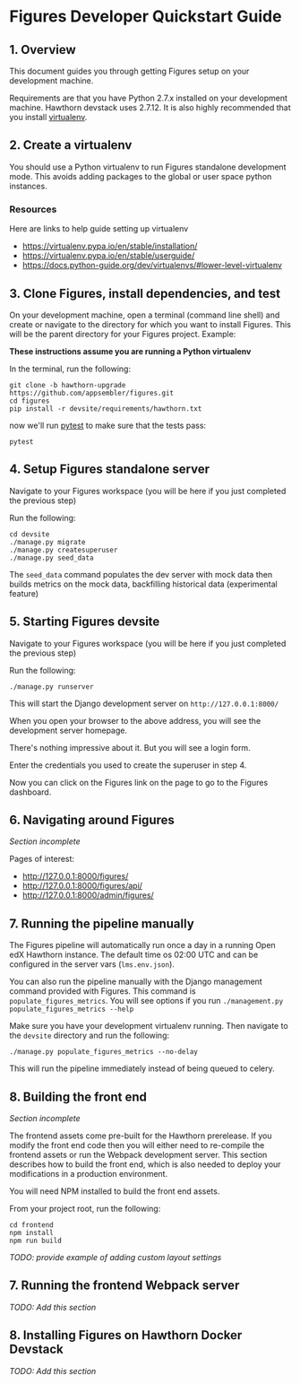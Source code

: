 
# Figures Developer Quickstart Guide

## 1. Overview

This document guides you through getting Figures setup on your development machine.

Requirements are that you have Python 2.7.x installed on your development machine. Hawthorn devstack uses 2.7.12. It is also highly recommended that you install [virtualenv](https://virtualenv.pypa.io/).

## 2. Create a virtualenv

You should use a Python virtualenv to run Figures standalone development mode. This avoids adding packages to the global or user space python instances.

### Resources

Here are links to help guide setting up virtualenv

* https://virtualenv.pypa.io/en/stable/installation/
* https://virtualenv.pypa.io/en/stable/userguide/
* https://docs.python-guide.org/dev/virtualenvs/#lower-level-virtualenv

## 3. Clone Figures, install dependencies, and test

On your development machine, open a terminal (command line shell) and create or navigate to the directory for which you want to install Figures. This will be the parent directory for your Figures project. Example:

**These instructions assume you are running a Python virtualenv**


In the terminal, run the following:

```
git clone -b hawthorn-upgrade https://github.com/appsembler/figures.git
cd figures
pip install -r devsite/requirements/hawthorn.txt
```

now we'll run [pytest](https://docs.pytest.org/) to make sure that the tests pass:

```
pytest
```

## 4. Setup Figures standalone server

Navigate to your Figures workspace (you will be here if you just completed the previous step)

Run the following:

```
cd devsite
./manage.py migrate
./manage.py createsuperuser
./manage.py seed_data
```

The `seed_data` command populates the dev server with mock data then builds metrics on the mock data, backfilling historical data (experimental feature)

## 5. Starting Figures devsite

Navigate to your Figures workspace (you will be here if you just completed the previous step)

Run the following:

```
./manage.py runserver
```

This will start the Django development server on `http://127.0.0.1:8000/`

When you open your browser to the above address, you will see the development server homepage.

There's nothing impressive about it. But you will see a login form.

Enter the credentials you used to create the superuser in step 4.

Now you can click on the Figures link on the page to go to the Figures dashboard.

## 6. Navigating around Figures

_Section incomplete_

Pages of interest:

* http://127.0.0.1:8000/figures/
* http://127.0.0.1:8000/figures/api/
* http://127.0.0.1:8000/admin/figures/

## 7. Running the pipeline manually

The Figures pipeline will automatically run once a day in a running Open edX Hawthorn instance. The default time os 02:00 UTC and can be configured in the server vars (`lms.env.json`).

You can also run the pipeline manually with the Django management command provided with Figures. This command is `populate_figures_metrics`. You will see options if you run `./management.py populate_figures_metrics --help`

Make sure you have your development virtualenv running. Then navigate to the `devsite` directory and run the following:

```
./manage.py populate_figures_metrics --no-delay
```

This will run the pipeline immediately instead of being queued to celery.

## 8. Building the front end

_Section incomplete_

The frontend assets come pre-built for the Hawthorn prerelease. If you modify the front end code then you will either need to re-compile the frontend assets or run the Webpack development server. This section describes how to build the front end, which is also needed to deploy your modifications in a production environment.

You will need NPM installed to build the front end assets. 

From your project root, run the following:

```
cd frontend
npm install
npm run build
```

_TODO: provide example of adding custom layout settings_

## 7. Running the frontend Webpack server

_TODO: Add this section_

## 8. Installing Figures on Hawthorn Docker Devstack

_TODO: Add this section_
